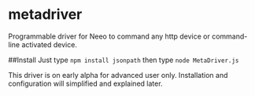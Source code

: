 # metadriver
Programmable driver for Neeo to command any http device or command-line activated device.

##Install
Just type 
```npm install jsonpath```
then type 
```node MetaDriver.js```

This driver is on early alpha for advanced user only. Installation and configuration will simplified and explained later.
